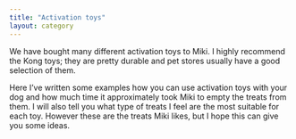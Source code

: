 ```yaml
---
title: "Activation toys"
layout: category
---
```

We have bought many different activation toys to Miki. I highly recommend the Kong toys; they are pretty durable and pet stores usually have a good selection of them. 

Here I’ve written some examples how you can use activation toys with your dog and how much time it approximately took Miki to empty the treats from them. I will also tell you what type of treats I feel are the most suitable for each toy. However these are the treats Miki likes, but I hope this can give you some ideas.
